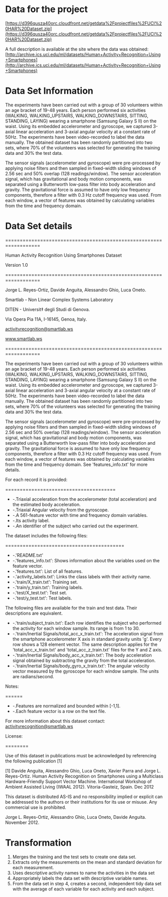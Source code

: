 # Data for the project
[https://d396qusza40orc.cloudfront.net/getdata%2Fprojectfiles%2FUCI%20HAR%20Dataset.zip](https://d396qusza40orc.cloudfront.net/getdata%2Fprojectfiles%2FUCI%20HAR%20Dataset.zip)

A full description is available at the site where the data was obtained: [http://archive.ics.uci.edu/ml/datasets/Human+Activity+Recognition+Using+Smartphones](http://archive.ics.uci.edu/ml/datasets/Human+Activity+Recognition+Using+Smartphones)

# Data Set Information

The experiments have been carried out with a group of 30 volunteers within an age bracket of 19-48 years. Each person performed six activities (WALKING, WALKING\_UPSTAIRS, WALKING\_DOWNSTAIRS, SITTING, STANDING, LAYING) wearing a smartphone (Samsung Galaxy S II) on the waist. Using its embedded accelerometer and gyroscope, we captured 3-axial linear acceleration and 3-axial angular velocity at a constant rate of 50Hz. The experiments have been video-recorded to label the data manually. The obtained dataset has been randomly partitioned into two sets, where 70% of the volunteers was selected for generating the training data and 30% the test data.

The sensor signals (accelerometer and gyroscope) were pre-processed by applying noise filters and then sampled in fixed-width sliding windows of 2.56 sec and 50% overlap (128 readings/window). The sensor acceleration signal, which has gravitational and body motion components, was separated using a Butterworth low-pass filter into body acceleration and gravity. The gravitational force is assumed to have only low frequency components, therefore a filter with 0.3 Hz cutoff frequency was used. From each window, a vector of features was obtained by calculating variables from the time and frequency domain.

# Data Set details

==================================================================

Human Activity Recognition Using Smartphones Dataset

Version 1.0

==================================================================

Jorge L. Reyes-Ortiz, Davide Anguita, Alessandro Ghio, Luca Oneto.

Smartlab - Non Linear Complex Systems Laboratory

DITEN - Universit‡ degli Studi di Genova.

Via Opera Pia 11A, I-16145, Genoa, Italy.

activityrecognition@smartlab.ws

www.smartlab.ws

==================================================================

The experiments have been carried out with a group of 30 volunteers within an age bracket of 19-48 years. Each person performed six activities (WALKING, WALKING\_UPSTAIRS, WALKING\_DOWNSTAIRS, SITTING, STANDING, LAYING) wearing a smartphone (Samsung Galaxy S II) on the waist. Using its embedded accelerometer and gyroscope, we captured 3-axial linear acceleration and 3-axial angular velocity at a constant rate of 50Hz. The experiments have been video-recorded to label the data manually. The obtained dataset has been randomly partitioned into two sets, where 70% of the volunteers was selected for generating the training data and 30% the test data.

The sensor signals (accelerometer and gyroscope) were pre-processed by applying noise filters and then sampled in fixed-width sliding windows of 2.56 sec and 50% overlap (128 readings/window). The sensor acceleration signal, which has gravitational and body motion components, was separated using a Butterworth low-pass filter into body acceleration and gravity. The gravitational force is assumed to have only low frequency components, therefore a filter with 0.3 Hz cutoff frequency was used. From each window, a vector of features was obtained by calculating variables from the time and frequency domain. See &#39;features\_info.txt&#39; for more details.

For each record it is provided:

======================================

- -.Triaxial acceleration from the accelerometer (total acceleration) and the estimated body acceleration.
- -.Triaxial Angular velocity from the gyroscope.
- -.A 561-feature vector with time and frequency domain variables.
- -.Its activity label.
- -.An identifier of the subject who carried out the experiment.

The dataset includes the following files:

=========================================

- -.&#39;README.txt&#39;
- -.&#39;features\_info.txt&#39;: Shows information about the variables used on the feature vector.
- -.&#39;features.txt&#39;: List of all features.
- -.&#39;activity\_labels.txt&#39;: Links the class labels with their activity name.
- -.&#39;train/X\_train.txt&#39;: Training set.
- -.&#39;train/y\_train.txt&#39;: Training labels.
- -.&#39;test/X\_test.txt&#39;: Test set.
- -.&#39;test/y\_test.txt&#39;: Test labels.

The following files are available for the train and test data. Their descriptions are equivalent.

- -.&#39;train/subject\_train.txt&#39;: Each row identifies the subject who performed the activity for each window sample. Its range is from 1 to 30.
- -.&#39;train/Inertial Signals/total\_acc\_x\_train.txt&#39;: The acceleration signal from the smartphone accelerometer X axis in standard gravity units &#39;g&#39;. Every row shows a 128 element vector. The same description applies for the &#39;total\_acc\_x\_train.txt&#39; and &#39;total\_acc\_z\_train.txt&#39; files for the Y and Z axis.
- -.&#39;train/Inertial Signals/body\_acc\_x\_train.txt&#39;: The body acceleration signal obtained by subtracting the gravity from the total acceleration.
- -.&#39;train/Inertial Signals/body\_gyro\_x\_train.txt&#39;: The angular velocity vector measured by the gyroscope for each window sample. The units are radians/second.

Notes:

======

- -.Features are normalized and bounded within [-1,1].
- -.Each feature vector is a row on the text file.

For more information about this dataset contact: activityrecognition@smartlab.ws

License:

========

Use of this dataset in publications must be acknowledged by referencing the following publication [1]

[1] Davide Anguita, Alessandro Ghio, Luca Oneto, Xavier Parra and Jorge L. Reyes-Ortiz. Human Activity Recognition on Smartphones using a Multiclass Hardware-Friendly Support Vector Machine. International Workshop of Ambient Assisted Living (IWAAL 2012). Vitoria-Gasteiz, Spain. Dec 2012

This dataset is distributed AS-IS and no responsibility implied or explicit can be addressed to the authors or their institutions for its use or misuse. Any commercial use is prohibited.

Jorge L. Reyes-Ortiz, Alessandro Ghio, Luca Oneto, Davide Anguita. November 2012.

# Transformation

1. Merges the training and the test sets to create one data set.
2. Extracts only the measurements on the mean and standard deviation for each measurement.
3. Uses descriptive activity names to name the activities in the data set
4. Appropriately labels the data set with descriptive variable names.
5. From the data set in step 4, creates a second, independent tidy data set with the average of each variable for each activity and each subject.
